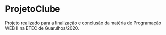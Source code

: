 # ProjetoClube
 Projeto realizado para a finalização e conclusão da matéria de Programação WEB II na ETEC de Guarulhos/2020.
